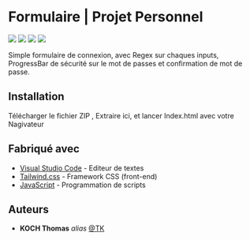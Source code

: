 # Formulaire | Projet Personnel

<img src="https://img.shields.io/badge/HTML5-E34F26?style=for-the-badge&logo=html5&logoColor=white" /> <img src="https://img.shields.io/badge/CSS3-1572B6?style=for-the-badge&logo=css3&logoColor=white" /> <img src="https://img.shields.io/badge/JavaScript-323330?style=for-the-badge&logo=javascript&logoColor=F7DF1E" />
 <img src="https://img.shields.io/badge/Tailwind_CSS-38B2AC?style=for-the-badge&logo=tailwind-css&logoColor=white" /> 

Simple formulaire de connexion, avec Regex sur chaques inputs, ProgressBar de sécurité sur le mot de passes et confirmation de mot de passe.

## Installation

Télécharger le fichier ZIP , Extraire ici, et lancer Index.html avec votre Nagivateur

## Fabriqué avec

* [Visual Studio Code](https://code.visualstudio.com/) - Editeur de textes
* [Tailwind.css](https://tailwindcss.com/) - Framework CSS (front-end)
* [JavaScript](https://www.javascript.com/) - Programmation de scripts

## Auteurs

* **KOCH Thomas** _alias_ [@TK](https://github.com/KOCH-Thomas)
